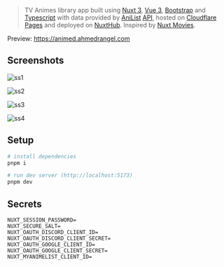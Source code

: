 > TV Animes library app built using [Nuxt 3](https://github.com/nuxt/nuxt), [Vue 3](https://github.com/vuejs/core), [Bootstrap](https://github.com/twbs/bootstrap) and [Typescript](https://github.com/microsoft/TypeScript) with data provided by [AniList](https://anilist.co) [API](https://github.com/AniList/ApiV2-GraphQL-Docs), hosted on [Cloudflare Pages](https://pages.cloudflare.com) and deployed on [NuxtHub](https://hub.nuxt.com). Inspired by [Nuxt Movies](https://github.com/nuxt/movies).

Preview: https://animed.ahmedrangel.com

## Screenshots
![ss1](https://animed.ahmedrangel.com/images/screenshots/anime-website.jpg)


![ss2](https://animed.ahmedrangel.com/images/screenshots/anime-website-2.jpg)


![ss3](https://animed.ahmedrangel.com/images/screenshots/anime-website-3.jpg)

![ss4](https://animed.ahmedrangel.com/images/screenshots/anime-website-4.jpg)


## Setup
```sh
# install dependencies
pnpm i

# run dev server (http://localhost:5173)
pnpm dev
```

## Secrets
```
NUXT_SESSION_PASSWORD=
NUXT_SECURE_SALT=
NUXT_OAUTH_DISCORD_CLIENT_ID=
NUXT_OAUTH_DISCORD_CLIENT_SECRET=
NUXT_OAUTH_GOOGLE_CLIENT_ID=
NUXT_OAUTH_GOOGLE_CLIENT_SECRET=
NUXT_MYANIMELIST_CLIENT_ID=
```